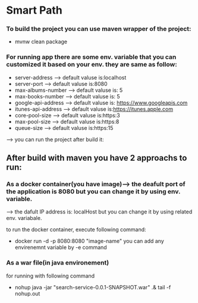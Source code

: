 # Smart Path
### To build the project you can use maven wrapper of the project:
- mvnw clean package

### For running app there are some env. variable that you can customized it based on your env. they are same as follow:
- server-address --> default valuse is:localhost
- server-port --> default valuse is:8080
- max-albums-number --> default valuse is: 5
- max-books-number --> default valuse is: 5
- google-api-address --> default valuse is: https://www.googleapis.com
- itunes-api-address --> default valuse is:https://itunes.apple.com
- core-pool-size --> default valuse is:https:3
- max-pool-size --> default valuse is:https:8
- queue-size --> default valuse is:https:15

--> you can run the project after build it:
## After build with maven you have 2 approachs to run:

### As a docker container(you have image)--> the deafult port of the application is 8080 but you can change it by using env. variable.
--> the dafult IP address is: localHost but you can change it by using related env. variabale.

to run the docker container, execute following command:
- docker run -d -p 8080:8080 "image-name"
 you can add any envirenemnt variable by -e command

### As a war file(in java environement)
 for running with following command
 - nohup java -jar "search-service-0.0.1-SNAPSHOT.war" .& tail -f nohup.out 
